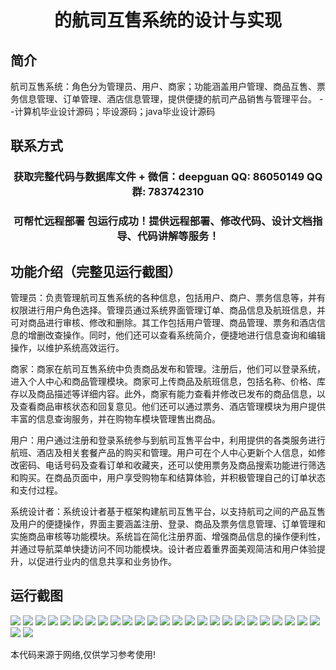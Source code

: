 <p><h1 align="center">的航司互售系统的设计与实现</h1></p>

## 简介
航司互售系统：角色分为管理员、用户、商家；功能涵盖用户管理、商品互售、票务信息管理、订单管理、酒店信息管理，提供便捷的航司产品销售与管理平台。    --计算机毕业设计源码；毕设源码；java毕业设计源码


## 联系方式
<p><h3 align="center">获取完整代码与数据库文件 + 微信：deepguan QQ: 86050149 QQ群: 783742310</h3></p>
<p><h3 align="center">可帮忙远程部署 包运行成功！提供远程部署、修改代码、设计文档指导、代码讲解等服务！</h3></p>

## 功能介绍（完整见运行截图）
管理员：负责管理航司互售系统的各种信息，包括用户、商户、票务信息等，并有权限进行用户角色选择。管理员通过系统界面管理订单、商品信息及航班信息，并可对商品进行审核、修改和删除。其工作包括用户管理、商品管理、票务和酒店信息的增删改查操作。同时，他们还可以查看系统简介，便捷地进行信息查询和编辑操作，以维护系统高效运行。

商家：商家在航司互售系统中负责商品发布和管理。注册后，他们可以登录系统，进入个人中心和商品管理模块。商家可上传商品及航班信息，包括名称、价格、库存以及商品描述等详细内容。此外，商家有能力查看并修改已发布的商品信息，以及查看商品审核状态和回复意见。他们还可以通过票务、酒店管理模块为用户提供丰富的信息查询服务，并在购物车模块管理售出商品。

用户：用户通过注册和登录系统参与到航司互售平台中，利用提供的各类服务进行航班、酒店及相关套餐产品的购买和管理。用户可在个人中心更新个人信息，如修改密码、电话号码及查看订单和收藏夹，还可以使用票务及商品搜索功能进行筛选和购买。在商品页面中，用户享受购物车和结算体验，并积极管理自己的订单状态和支付过程。

系统设计者：系统设计者基于框架构建航司互售平台，以支持航司之间的产品互售及用户的便捷操作，界面主要涵盖注册、登录、商品及票务信息管理、订单管理和实施商品审核等功能模块。系统旨在简化注册界面、增强商品信息的操作便利性，并通过导航菜单快捷访问不同功能模块。设计者应着重界面美观简洁和用户体验提升，以促进行业内的信息共享和业务协作。


## 运行截图
![](https://bs-1329754181.cos.ap-shanghai.myqcloud.com/ssm/AirlineInterexchangeSystem/img/001.jpg)
![](https://bs-1329754181.cos.ap-shanghai.myqcloud.com/ssm/AirlineInterexchangeSystem/img/002.jpg)
![](https://bs-1329754181.cos.ap-shanghai.myqcloud.com/ssm/AirlineInterexchangeSystem/img/003.jpg)
![](https://bs-1329754181.cos.ap-shanghai.myqcloud.com/ssm/AirlineInterexchangeSystem/img/004.jpg)
![](https://bs-1329754181.cos.ap-shanghai.myqcloud.com/ssm/AirlineInterexchangeSystem/img/005.jpg)
![](https://bs-1329754181.cos.ap-shanghai.myqcloud.com/ssm/AirlineInterexchangeSystem/img/006.jpg)
![](https://bs-1329754181.cos.ap-shanghai.myqcloud.com/ssm/AirlineInterexchangeSystem/img/007.jpg)
![](https://bs-1329754181.cos.ap-shanghai.myqcloud.com/ssm/AirlineInterexchangeSystem/img/008.jpg)
![](https://bs-1329754181.cos.ap-shanghai.myqcloud.com/ssm/AirlineInterexchangeSystem/img/009.jpg)
![](https://bs-1329754181.cos.ap-shanghai.myqcloud.com/ssm/AirlineInterexchangeSystem/img/010.jpg)
![](https://bs-1329754181.cos.ap-shanghai.myqcloud.com/ssm/AirlineInterexchangeSystem/img/011.jpg)
![](https://bs-1329754181.cos.ap-shanghai.myqcloud.com/ssm/AirlineInterexchangeSystem/img/012.jpg)
![](https://bs-1329754181.cos.ap-shanghai.myqcloud.com/ssm/AirlineInterexchangeSystem/img/013.jpg)
![](https://bs-1329754181.cos.ap-shanghai.myqcloud.com/ssm/AirlineInterexchangeSystem/img/014.jpg)
![](https://bs-1329754181.cos.ap-shanghai.myqcloud.com/ssm/AirlineInterexchangeSystem/img/015.jpg)
![](https://bs-1329754181.cos.ap-shanghai.myqcloud.com/ssm/AirlineInterexchangeSystem/img/016.jpg)
![](https://bs-1329754181.cos.ap-shanghai.myqcloud.com/ssm/AirlineInterexchangeSystem/img/017.jpg)
![](https://bs-1329754181.cos.ap-shanghai.myqcloud.com/ssm/AirlineInterexchangeSystem/img/018.jpg)
![](https://bs-1329754181.cos.ap-shanghai.myqcloud.com/ssm/AirlineInterexchangeSystem/img/019.jpg)
![](https://bs-1329754181.cos.ap-shanghai.myqcloud.com/ssm/AirlineInterexchangeSystem/img/020.jpg)
![](https://bs-1329754181.cos.ap-shanghai.myqcloud.com/ssm/AirlineInterexchangeSystem/img/021.jpg)
![](https://bs-1329754181.cos.ap-shanghai.myqcloud.com/ssm/AirlineInterexchangeSystem/img/022.jpg)
![](https://bs-1329754181.cos.ap-shanghai.myqcloud.com/ssm/AirlineInterexchangeSystem/img/023.jpg)
![](https://bs-1329754181.cos.ap-shanghai.myqcloud.com/ssm/AirlineInterexchangeSystem/img/024.jpg)
![](https://bs-1329754181.cos.ap-shanghai.myqcloud.com/ssm/AirlineInterexchangeSystem/img/025.jpg)
![](https://bs-1329754181.cos.ap-shanghai.myqcloud.com/ssm/AirlineInterexchangeSystem/img/026.jpg)
![](https://bs-1329754181.cos.ap-shanghai.myqcloud.com/ssm/AirlineInterexchangeSystem/img/027.jpg)

<p>本代码来源于网络,仅供学习参考使用!</p>
